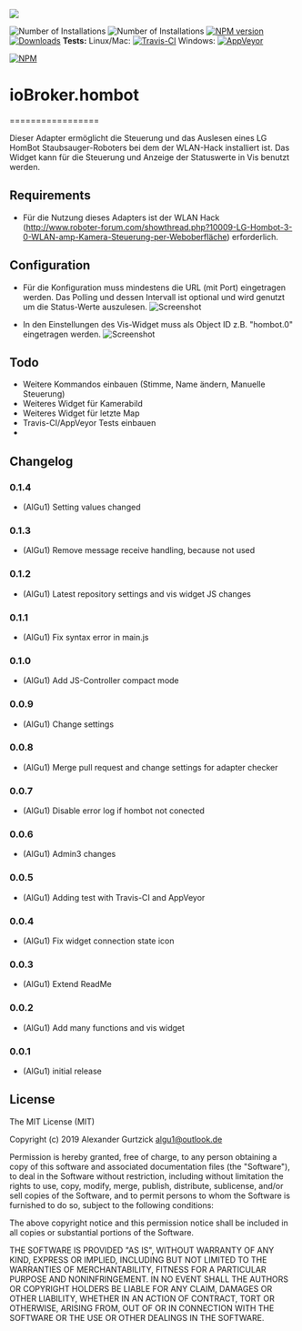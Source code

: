 <img src="admin/hombot.png"></img>

![Number of Installations](http://iobroker.live/badges/hombot-installed.svg) ![Number of Installations](http://iobroker.live/badges/hombot-stable.svg) [![NPM version](http://img.shields.io/npm/v/iobroker.hombot.svg)](https://www.npmjs.com/package/iobroker.hombot)
[![Downloads](https://img.shields.io/npm/dm/iobroker.hombot.svg)](https://www.npmjs.com/package/iobroker.hombot)
**Tests:** Linux/Mac: [![Travis-CI](https://img.shields.io/travis/AlGu1/ioBroker.hombot/master.svg)](https://travis-ci.org/AlGu1/ioBroker.hombot)
Windows: [![AppVeyor](https://ci.appveyor.com/api/projects/status/github/AlGu1/ioBroker.hombot?branch=master&svg=true)](https://ci.appveyor.com/project/AlGu1/iobroker-hombot)

[![NPM](https://nodei.co/npm/iobroker.hombot.png?downloads=true)](https://nodei.co/npm/iobroker.hombot/)

# ioBroker.hombot
=================

Dieser Adapter ermöglicht die Steuerung und das Auslesen eines LG HomBot Staubsauger-Roboters bei dem der WLAN-Hack installiert ist. Das Widget kann für die Steuerung und Anzeige der Statuswerte in Vis benutzt werden.

## Requirements
* Für die Nutzung dieses Adapters ist der WLAN Hack (http://www.roboter-forum.com/showthread.php?10009-LG-Hombot-3-0-WLAN-amp-Kamera-Steuerung-per-Weboberfläche) erforderlich.

## Configuration
* Für die Konfiguration muss mindestens die URL (mit Port) eingetragen werden. Das Polling und dessen Intervall ist optional und wird genutzt um die Status-Werte auszulesen.
   ![Screenshot](img/settings.png)

* In den Einstellungen des Vis-Widget muss als Object ID z.B. "hombot.0" eingetragen werden.
   ![Screenshot](img/widget.png)

## Todo
* Weitere Kommandos einbauen (Stimme, Name ändern, Manuelle Steuerung)
* Weiteres Widget für Kamerabild
* Weiteres Widget für letzte Map
* Travis-CI/AppVeyor Tests einbauen
* 

## Changelog
### 0.1.4
* (AlGu1) Setting values changed

### 0.1.3
* (AlGu1) Remove message receive handling, because not used

### 0.1.2
* (AlGu1) Latest repository settings and vis widget JS changes

### 0.1.1
* (AlGu1) Fix syntax error in main.js

### 0.1.0
* (AlGu1) Add JS-Controller compact mode 

### 0.0.9
* (AlGu1) Change settings

### 0.0.8
* (AlGu1) Merge pull request and change settings for adapter checker

### 0.0.7
* (AlGu1) Disable error log if hombot not conected

### 0.0.6
* (AlGu1) Admin3 changes

### 0.0.5
* (AlGu1) Adding test with Travis-CI and AppVeyor

### 0.0.4
* (AlGu1) Fix widget connection state icon

### 0.0.3
* (AlGu1) Extend ReadMe

### 0.0.2
* (AlGu1) Add many functions and vis widget

### 0.0.1
* (AlGu1) initial release

## License
The MIT License (MIT)

Copyright (c) 2019 Alexander Gurtzick <algu1@outlook.de>

Permission is hereby granted, free of charge, to any person obtaining a copy
of this software and associated documentation files (the "Software"), to deal
in the Software without restriction, including without limitation the rights
to use, copy, modify, merge, publish, distribute, sublicense, and/or sell
copies of the Software, and to permit persons to whom the Software is
furnished to do so, subject to the following conditions:

The above copyright notice and this permission notice shall be included in
all copies or substantial portions of the Software.

THE SOFTWARE IS PROVIDED "AS IS", WITHOUT WARRANTY OF ANY KIND, EXPRESS OR
IMPLIED, INCLUDING BUT NOT LIMITED TO THE WARRANTIES OF MERCHANTABILITY,
FITNESS FOR A PARTICULAR PURPOSE AND NONINFRINGEMENT. IN NO EVENT SHALL THE
AUTHORS OR COPYRIGHT HOLDERS BE LIABLE FOR ANY CLAIM, DAMAGES OR OTHER
LIABILITY, WHETHER IN AN ACTION OF CONTRACT, TORT OR OTHERWISE, ARISING FROM,
OUT OF OR IN CONNECTION WITH THE SOFTWARE OR THE USE OR OTHER DEALINGS IN
THE SOFTWARE.
